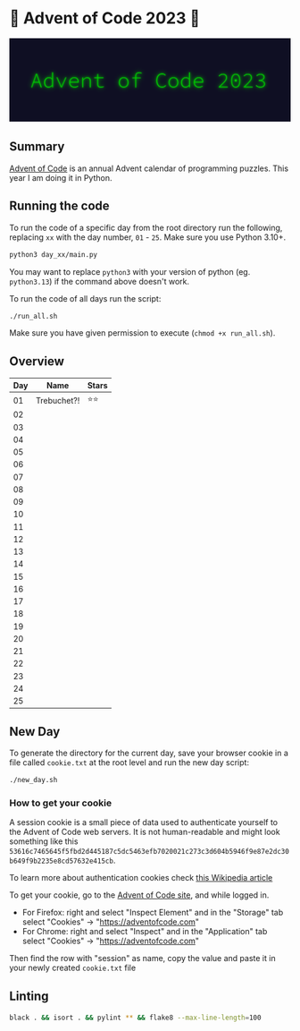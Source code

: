 # 🎄 Advent of Code 2023 🎄

![AoC2023 logo](https://raw.githubusercontent.com/orfeasa/advent-of-code-2023/master/header.png)

## Summary

[Advent of Code](http://adventofcode.com/) is an annual Advent calendar of programming puzzles.
This year I am doing it in Python.

## Running the code

To run the code of a specific day from the root directory run the following, replacing `xx` with the day number, `01` - `25`. Make sure you use Python 3.10+.

```sh
python3 day_xx/main.py
```

You may want to replace `python3` with your version of python (eg. `python3.13`) if the command above doesn't work.

To run the code of all days run the script:

```sh
./run_all.sh
```

Make sure you have given permission to execute (`chmod +x run_all.sh`).

## Overview

| Day | Name        | Stars |
| --- | ----------- | ----- |
| 01  | Trebuchet?! | ⭐⭐  |
| 02  |             |       |
| 03  |             |       |
| 04  |             |       |
| 05  |             |       |
| 06  |             |       |
| 07  |             |       |
| 08  |             |       |
| 09  |             |       |
| 10  |             |       |
| 11  |             |       |
| 12  |             |       |
| 13  |             |       |
| 14  |             |       |
| 15  |             |       |
| 16  |             |       |
| 17  |             |       |
| 18  |             |       |
| 19  |             |       |
| 20  |             |       |
| 21  |             |       |
| 22  |             |       |
| 23  |             |       |
| 24  |             |       |
| 25  |             |       |

## New Day

To generate the directory for the current day, save your browser cookie in a file called `cookie.txt` at the root level and run the new day script:

```sh
./new_day.sh
```

### How to get your cookie

A session cookie is a small piece of data used to authenticate yourself to the
Advent of Code web servers. It is not human-readable and might look something
like this `53616c7465645f5fbd2d445187c5dc5463efb7020021c273c3d604b5946f9e87e2dc30b649f9b2235e8cd57632e415cb`.

To learn more about authentication cookies check [this Wikipedia article](https://en.wikipedia.org/wiki/HTTP_cookie)

To get your cookie, go to the [Advent of Code site](https://adventofcode.com/), and while logged in.

- For Firefox: right and select "Inspect Element" and in the "Storage" tab select "Cookies" → "<https://adventofcode.com>"
- For Chrome: right and select "Inspect" and in the "Application" tab select "Cookies" → "<https://adventofcode.com>"

Then find the row with "session" as name, copy the value and paste it in your newly created `cookie.txt` file

## Linting

```sh
black . && isort . && pylint ** && flake8 --max-line-length=100
```
